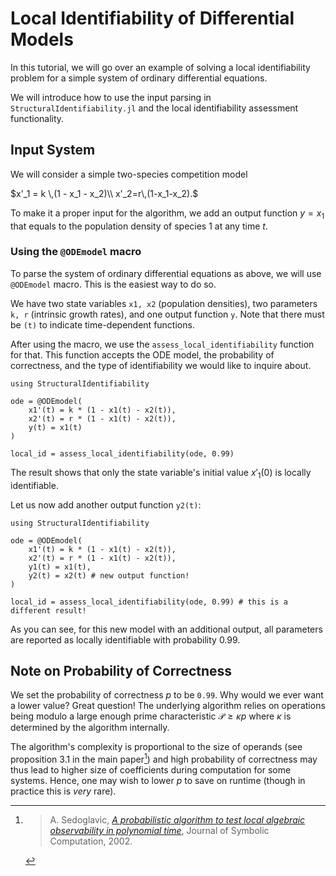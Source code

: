 # Local Identifiability of Differential Models

In this tutorial, we will go over an example of solving a local identifiability problem for a simple system of ordinary differential equations.

We will introduce how to use the input parsing in `StructuralIdentifiability.jl` and the local identifiability assessment functionality.

## Input System

We will consider a simple two-species competition model

$x'_1 = k \,(1 - x_1 - x_2)\\ x'_2=r\,(1-x_1-x_2).$

To make it a proper input for the algorithm, we add an output function $y=x_1$ that equals to the population density of species 1 at any time $t$.

### Using the `@ODEmodel` macro

To parse the system of ordinary differential equations as above, we will use `@ODEmodel` macro. This is the easiest way to do so.

We have two state variables `x1, x2` (population densities), two parameters `k, r` (intrinsic growth rates), and one output function `y`. Note that there must be `(t)` to indicate time-dependent functions.

After using the macro, we use the `assess_local_identifiability` function for that. This function accepts the ODE model, the probability of correctness, and the type of identifiability we would like to inquire about.

```@example
using StructuralIdentifiability

ode = @ODEmodel(
    x1'(t) = k * (1 - x1(t) - x2(t)),
    x2'(t) = r * (1 - x1(t) - x2(t)),
    y(t) = x1(t)
)

local_id = assess_local_identifiability(ode, 0.99)
```

The result shows that only the state variable's initial value $x'_1(0)$ is locally identifiable.

Let us now add another output function `y2(t)`:

```@example
using StructuralIdentifiability

ode = @ODEmodel(
    x1'(t) = k * (1 - x1(t) - x2(t)),
    x2'(t) = r * (1 - x1(t) - x2(t)),
    y1(t) = x1(t),
    y2(t) = x2(t) # new output function!
)

local_id = assess_local_identifiability(ode, 0.99) # this is a different result!
```

As you can see, for this new model with an additional output, all parameters are reported as locally identifiable with probability 0.99.

## Note on Probability of Correctness

We set the probability of correctness $p$ to be `0.99`. Why would we ever want a lower value? Great question! The underlying algorithm relies on operations being modulo a large enough prime characteristic $\mathcal{P}\geq \kappa p$ where $\kappa$ is determined by the algorithm internally.

The algorithm's complexity is proportional to the size of operands (see proposition 3.1 in the main paper[^1]) and high probability of correctness may thus lead to higher size of coefficients during computation for some systems. Hence, one may wish to lower $p$ to save on runtime (though in practice this is _very_ rare).

[^1]: > A. Sedoglavic, [*A probabilistic algorithm to test local algebraic observability in polynomial time*](https://doi.org/10.1006/jsco.2002.0532), Journal of Symbolic Computation, 2002.
